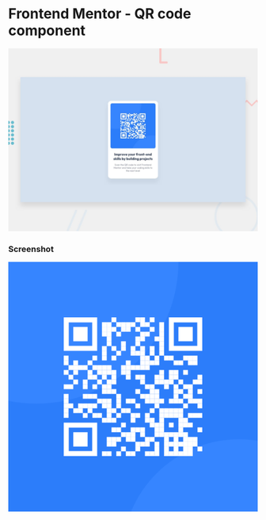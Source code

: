 # Frontend Mentor - QR code component

![Design preview for the QR code component coding challenge](./preview.jpg)

### Screenshot
<img src="images/image-qr-code.png">

